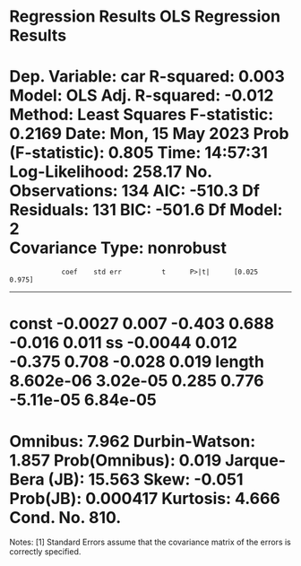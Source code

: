 Regression Results
                            OLS Regression Results                            
==============================================================================
Dep. Variable:                    car   R-squared:                       0.003
Model:                            OLS   Adj. R-squared:                 -0.012
Method:                 Least Squares   F-statistic:                    0.2169
Date:                Mon, 15 May 2023   Prob (F-statistic):              0.805
Time:                        14:57:31   Log-Likelihood:                 258.17
No. Observations:                 134   AIC:                            -510.3
Df Residuals:                     131   BIC:                            -501.6
Df Model:                           2                                         
Covariance Type:            nonrobust                                         
==============================================================================
                 coef    std err          t      P>|t|      [0.025      0.975]
------------------------------------------------------------------------------
const         -0.0027      0.007     -0.403      0.688      -0.016       0.011
ss            -0.0044      0.012     -0.375      0.708      -0.028       0.019
length      8.602e-06   3.02e-05      0.285      0.776   -5.11e-05    6.84e-05
==============================================================================
Omnibus:                        7.962   Durbin-Watson:                   1.857
Prob(Omnibus):                  0.019   Jarque-Bera (JB):               15.563
Skew:                          -0.051   Prob(JB):                     0.000417
Kurtosis:                       4.666   Cond. No.                         810.
==============================================================================

Notes:
[1] Standard Errors assume that the covariance matrix of the errors is correctly specified.
